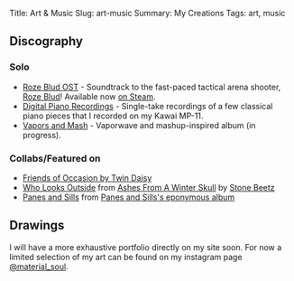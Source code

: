 Title: Art & Music
Slug: art-music
Summary: My Creations
Tags: art, music

## Discography

### Solo

* [Roze Blud OST](https://materialsoul.bandcamp.com/album/roze-blud-original-soundtrack/) - Soundtrack to the fast-paced tactical arena shooter, [Roze Blud](https://www.rozeblud.com/)! Available now [on Steam](https://store.steampowered.com/app/1547790/Roze_Blud/).
* [Digital Piano Recordings](https://materialsoul.bandcamp.com/album/digital-piano-recordings) - Single-take recordings of a few classical piano pieces that I recorded on my Kawai MP-11.
* [Vapors and Mash](https://materialsoul.bandcamp.com/album/vapors-and-mash) - Vaporwave and mashup-inspired album (in progress).

### Collabs/Featured on

* [Friends of Occasion by Twin Daisy](https://twindaisy.bandcamp.com/album/friends-of-occasion/)
* [Who Looks Outside](https://stonebeetz.bandcamp.com/track/who-looks-outside)
from [Ashes From A Winter Skull](https://stonebeetz.bandcamp.com/album/ashes-from-a-winter-skull) by [Stone Beetz](https://stonebeetz.bandcamp.com/)
* [Panes and Sills](https://panesandsills.bandcamp.com/track/panes-and-sills/) from [Panes and Sills's eponymous album](https://panesandsills.bandcamp.com/album/panes-and-sills)

## Drawings

I will have a more exhaustive portfolio directly on my site soon. 
For now a limited selection of my art can be found on my instagram page [@material_soul](https://www.instagram.com/material_soul/).
